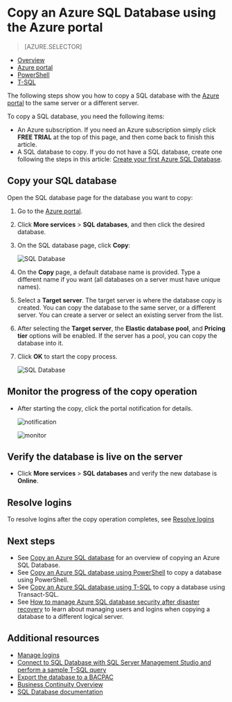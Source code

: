 <properties
    pageTitle="Copy an Azure SQL database using the Azure portal | Microsoft Azure"
    description="Create a copy of an Azure SQL database"
    services="sql-database"
    documentationCenter=""
    authors="stevestein"
    manager="jhubbard"
    editor=""/>

<tags
    ms.service="sql-database"
    ms.devlang="NA"
    ms.date="09/19/2016"
    ms.author="sstein"
    ms.workload="data-management"
    ms.topic="article"
    ms.tgt_pltfrm="NA"/>



# <a name="copy-an-azure-sql-database-using-the-azure-portal"></a>Copy an Azure SQL Database using the Azure portal

> [AZURE.SELECTOR]
- [Overview](sql-database-copy.md)
- [Azure portal](sql-database-copy-portal.md)
- [PowerShell](sql-database-copy-powershell.md)
- [T-SQL](sql-database-copy-transact-sql.md)

The following steps show you how to copy a SQL database with the [Azure portal](https://portal.azure.com) to the same server or a different server.

To copy a SQL database, you need the following items:

- An Azure subscription. If you need an Azure subscription simply click **FREE TRIAL** at the top of this page, and then come back to finish this article.
- A SQL database to copy. If you do not have a SQL database, create one following the steps in this article: [Create your first Azure SQL Database](sql-database-get-started.md).


## <a name="copy-your-sql-database"></a>Copy your SQL database

Open the SQL database page for the database you want to copy:

1.  Go to the [Azure portal](https://portal.azure.com).
2.  Click **More services** > **SQL databases**, and then click the desired database.
3.  On the SQL database page, click **Copy**:

    ![SQL Database](./media/sql-database-copy-portal/sql-database-copy.png)

1.  On the **Copy** page, a default database name is provided. Type a different name if you want (all databases on a server must have unique names).
2.  Select a **Target server**. The target server is where the database copy is created. You can copy the database to the same server, or a different server. You can create a server or select an existing server from the list. 
3.  After selecting the **Target server**, the **Elastic database pool**, and **Pricing tier** options will be enabled. If the server has a pool, you can copy the database into it.
3.  Click **OK** to start the copy process.

    ![SQL Database](./media/sql-database-copy-portal/copy-page.png)


## <a name="monitor-the-progress-of-the-copy-operation"></a>Monitor the progress of the copy operation

- After starting the copy, click the portal notification for details.

    ![notification][3]
 
    ![monitor][4]


## <a name="verify-the-database-is-live-on-the-server"></a>Verify the database is live on the server

- Click **More services** > **SQL databases** and verify the new database is **Online**.


## <a name="resolve-logins"></a>Resolve logins

To resolve logins after the copy operation completes, see [Resolve logins](sql-database-copy-transact-sql.md#resolve-logins-after-the-copy-operation-completes)


## <a name="next-steps"></a>Next steps

- See [Copy an Azure SQL database](sql-database-copy.md) for an overview of copying an Azure SQL Database.
- See [Copy an Azure SQL database using PowerShell](sql-database-copy-powershell.md) to copy a database using PowerShell.
- See [Copy an Azure SQL database using T-SQL](sql-database-copy-transact-sql.md) to copy a database using Transact-SQL.
- See [How to manage Azure SQL database security after disaster recovery](sql-database-geo-replication-security-config.md) to learn about managing users and logins when copying a database to a different logical server.



## <a name="additional-resources"></a>Additional resources

- [Manage logins](sql-database-manage-logins.md)
- [Connect to SQL Database with SQL Server Management Studio and perform a sample T-SQL query](sql-database-connect-query-ssms.md)
- [Export the database to a BACPAC](sql-database-export.md)
- [Business Continuity Overview](sql-database-business-continuity.md)
- [SQL Database documentation](https://azure.microsoft.com/documentation/services/sql-database/)




<!--Image references-->
[1]: ./media/sql-database-copy-portal/copy.png
[2]: ./media/sql-database-copy-portal/copy-ok.png
[3]: ./media/sql-database-copy-portal/copy-notification.png
[4]: ./media/sql-database-copy-portal/monitor-copy.png

